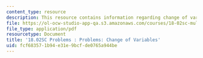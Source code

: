 ```yaml
---
content_type: resource
description: This resource contains information regarding change of variables.
file: https://ol-ocw-studio-app-qa.s3.amazonaws.com/courses/18-02sc-multivariable-calculus-fall-2010/fcf683571b94e31e9bcfde0765a944be_MIT18_02SC_pb_53_quest.pdf
file_type: application/pdf
resourcetype: Document
title: '18.02SC Problems : Problems: Change of Variables'
uid: fcf68357-1b94-e31e-9bcf-de0765a944be
---
```

